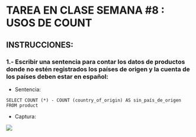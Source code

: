 # TAREA EN CLASE SEMANA #8 : USOS DE COUNT 
## INSTRUCCIONES:
### 1.- Escribir una sentencia para contar los datos de productos donde no estén registrados los países de origen y la cuenta de los países deben estar en español:
- Sentencia: 
 ```
 SELECT COUNT (*) - COUNT (country_of_origin) AS sin_país_de_origen FROM product 
 ```
 - Captura: 
 <img src = "../../src/gbd-img-week7/sin_países_faltantes.png">
